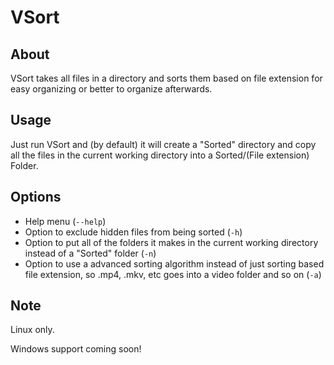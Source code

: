 # VSort

## About
VSort takes all files in a directory and sorts them based on file extension for easy organizing or better to organize afterwards.

## Usage
Just run VSort and (by default) it will create a "Sorted" directory and copy all the files in the current working directory into a Sorted/(File extension) Folder.

## Options
- Help menu (`--help`)
- Option to exclude hidden files from being sorted (`-h`)
- Option to put all of the folders it makes in the current working directory instead of a "Sorted" folder (`-n`)
- Option to use a advanced sorting algorithm instead of just sorting based file extension, so .mp4, .mkv, etc goes into a video folder and so on (`-a`)

## Note
Linux only.

Windows support coming soon!
